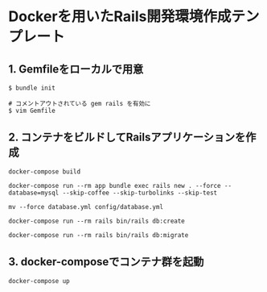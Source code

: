 # Dockerを用いたRails開発環境作成テンプレート

## 1. Gemfileをローカルで用意
```
$ bundle init

# コメントアウトされている gem rails を有効に
$ vim Gemfile 
```

## 2. コンテナをビルドしてRailsアプリケーションを作成
```
docker-compose build

docker-compose run --rm app bundle exec rails new . --force --database=mysql --skip-coffee --skip-turbolinks --skip-test

mv --force database.yml config/database.yml

docker-compose run --rm rails bin/rails db:create

docker-compose run --rm rails bin/rails db:migrate
```

## 3. docker-composeでコンテナ群を起動
```
docker-compose up
```
